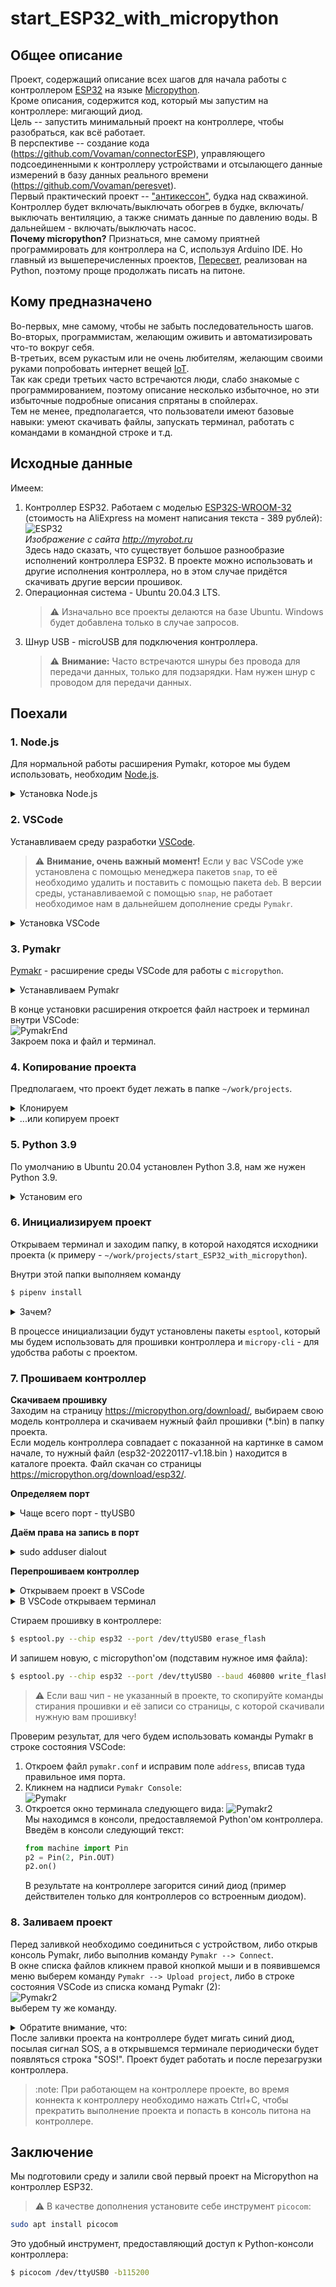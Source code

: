 # start_ESP32_with_micropython

## Общее описание
Проект, содержащий описание всех шагов для начала работы с контроллером [ESP32](https://www.espressif.com/en/products/socs/esp32) 
на языке [Micropython](https://micropython.org/).  
Кроме описания, содержится код, который мы запустим на контроллере: мигающий диод.  
Цель -- запустить минимальный проект на контроллере, чтобы разобраться, как всё работает.  
В перспективе -- создание кода (https://github.com/Vovaman/connectorESP), управляющего подсоединенными к контроллеру устройствами и отсылающего
данные измерений в базу данных реального времени (https://github.com/Vovaman/peresvet).  
Первый практический проект -- ["антикессон"](https://github.com/Vovaman/wellCabin), будка над скважиной.  
Контроллер будет включать/выключать обогрев в будке, включать/выключать вентиляцию, а также снимать данные по давлению воды. В дальнейшем - включать/выключать насос.  
**Почему micropython?** Признаться, мне самому приятней программировать для контроллера на C, используя Arduino IDE. Но главный из вышеперечисленных проектов, [Пересвет](https://github.com/Vovaman/peresvet), реализован на Python, поэтому проще продолжать писать на питоне.

## Кому предназначено
Во-первых, мне самому, чтобы не забыть последовательность шагов.  
Во-вторых, программистам, желающим оживить и автоматизировать что-то вокруг себя.  
В-третьих, всем рукастым или не очень любителям, желающим своими руками попробовать интернет вещей [IoT](https://ru.wikipedia.org/wiki/%D0%98%D0%BD%D1%82%D0%B5%D1%80%D0%BD%D0%B5%D1%82_%D0%B2%D0%B5%D1%89%D0%B5%D0%B9).  
Так как среди третьих часто встречаются люди, слабо знакомые с программированием, поэтому описание несколько избыточное, но эти избыточные 
подробные описания спрятаны в спойлерах.  
Тем не менее, предполагается, что пользователи имеют базовые навыки: умеют скачивать файлы, запускать терминал, 
работать с командами в командной строке и т.д.

## Исходные данные
Имеем:  

1. Контроллер ESP32.
   Работаем с моделью [ESP32S-WROOM-32](https://aliexpress.ru/item/1005002611857804.html?item_id=1005002611857804&sku_id=12000021386518349&spm=a2g2w.productlist.0.0.28c767f2tgjXEB) (стоимость на AliExpress на момент написания текста - 389 рублей):
   ![ESP32](/img/ESP.png)  
   *Изображение с сайта http://myrobot.ru*  
   Здесь надо сказать, что существует большое разнообразие исполнений контроллера ESP32. В проекте можно использовать и другие исполнения контроллера, но в этом случае придётся скачивать другие версии прошивок.
2. Операционная система - Ubuntu 20.04.3 LTS.  
   > :warning: Изначально все проекты делаются на базе Ubuntu. Windows будет добавлена только в случае запросов. 
3. Шнур USB - microUSB для подключения контроллера.  
   > :warning: **Внимание:** Часто встречаются шнуры без провода для передачи данных, только для подзарядки. Нам нужен шнур с проводом для передачи данных.

## Поехали

### 1. Node.js
Для нормальной работы расширения Pymakr, которое мы будем использовать, необходим [Node.js](https://nodejs.org/ru/).  
<details>
   <summary>Установка Node.js</summary>

   Открываем терминал и выполняем команду:  
   ```bash
   $ sudo snap install --classic node
   ```
   Проверим результат установки:
   ```bash
   $ node --version
   ```
   Команда выведет текущую версию `nodejs`.

</details>

### 2. VSCode
Устанавливаем среду разработки [VSCode](https://code.visualstudio.com/).  
> :warning: **Внимание, очень важный момент!** Если у вас VSCode уже установлена с помощью менеджера пакетов `snap`, то её необходимо удалить и поставить с помощью пакета `deb`. В версии среды, устанавливаемой с помощью `snap`, не работает необходимое нам в дальнейшем дополнение среды `Pymakr`.

<details>
   <summary>Установка VSCode</summary>
   
   1. Открываем в браузере ссылку https://code.visualstudio.com/. На открывшейся странице нажимаем кнопку `deb`:  
      ![VSpage](/img/vs0.png)         
   2. Запускаем терминал. Переходим в каталог, в который был скачан пакет (на текущий момент - `code_1.63.2-1639562499_amd64.deb`) и выполняем команду:  
      ```bash
      sudo dpkg -i code_163.2-1639562499_amd64.deb
      ```      

</details>

### 3. Pymakr
[Pymakr](https://pycom.io/products/supported-networks/pymakr/) - расширение среды VSCode для работы с `micropython`.  

<details>
   <summary>Устанавливаем Pymakr</summary>

   Для его установки нажимаем в VSCode кнопку `Расширения`(`Extentions`):  
   ![Extentions](/img/vs1.png)  
   В появившемся окне поиска расширений введём текст `Pymakr`, затем выберем найденное расширение и в окне его свойств нажмём кнопку `install`:  
   ![Pymakr](/img/vs2.png)  

</details>

В конце установки расширения откроется файл настроек и терминал внутри VSCode:  
![PymakrEnd](/img/vs3.png)  
Закроем пока и файл и терминал.

### 4. Копирование проекта
Предполагаем, что проект будет лежать в папке `~/work/projects`. 

<details>
   <summary>Клонируем</summary>

   Лучше всего, если вы заведёте свой аккаунт на сайте [github.com](https://github.com) и клонируете проект.  
   Для этого вам потребуется установить `git` - инструмент работы с хранилищами исходного кода.
   ```bash
   $ sudo apt install git
   ```
   После этого клонируем проект в вышеупомянутую папку:  
   ```bash
   $ cd ~/work/projects
   $ git clone git@github.com:Vovaman/start_ESP32_with_micropython.git
   ```     

</details>

<details>
   <summary>...или копируем проект</summary>

   Другой вариант - скачать архив с исходными кодами проекта: заходим в веб-браузере по ссылке
   `https://github.com/Vovaman/start_ESP32_with_micropython/archive/refs/heads/master.zip`.  
   Появится диалог запроса на сохранение файла. Скачайте архив и переместите его в папку `~/work/projects`.
   Разархивируйте полученный архив.

</details>

### 5. Python 3.9
По умолчанию в Ubuntu 20.04 установлен Python 3.8, нам же нужен Python 3.9.  
<details>
   <summary>Установим его</summary>

   ...выполнив последовательно в терминале команды:  
   ```bash
   $ sudo apt update
   $ sudo apt install software-properties-common
   $ sudo add-apt-repository ppa:deadsnakes/ppa
   $ sudo apt install python3.9
   ```

</details>

### 6. Инициализируем проект
Открываем терминал и заходим папку, в которой находятся исходники проекта (к примеру - 
`~/work/projects/start_ESP32_with_micropython`).

Внутри этой папки выполняем команду 
```bash
$ pipenv install
```
<details>
   <summary>Зачем?</summary>

   Pipenv - инструмент, который позволяет создать для каждого проекта, расположенного в отдельной папке, свою python-среду, со своей версией Python'а, с необходимыми модулями. Таким образом, проекты изолируются друг от друга и от операционной системы, нет конфликта версий Python'а и модулей между проектами.

</details>

В процессе инициализации будут установлены пакеты `esptool`, который мы будем использовать для прошивки контроллера и `micropy-cli` - для удобства работы с проектом.

### 7. Прошиваем контроллер

**Скачиваем прошивку**  
Заходим на страницу https://micropython.org/download/, выбираем свою модель контроллера и скачиваем нужный файл прошивки (*.bin) в папку проекта.  
Если модель контроллера совпадает с показанной на картинке в самом начале, то нужный файл (esp32-20220117-v1.18.bin
) находится в каталоге проекта. Файл скачан со страницы https://micropython.org/download/esp32/.

**Определяем порт**
<details>
   <summary>Чаще всего порт - ttyUSB0</summary>

   Определим создаваемый при подключении контроллера порт. Для этого:  
   Зайдём в каталог `/dev` и выведем список устройств:
   ```bash
   $ cd /dev
   $ ls
   ``` 
   Соединим шнуром контроллер с USB-портом компьютера и опять посмотрим список устройств в том же каталоге `/dev`:
   ```bash
   $ ls
   ```
   Посмотрим, какая строка добавилась в списке по сравнению с первым случаем, это и будет нужное нам имя порта. Скорее всего, это будет `ttyUSB0`.

</details>

**Даём права на запись в порт**
<details>
   <summary>sudo adduser <user_name> dialout</summary>

   Чтобы иметь возможность прошить контроллер, пользователь, под которым мы работаем, должен иметь права на запись в определённый нами USB-COM порт.  
   Для этого выполним команду (вместо `<user_name>` подставьте имя вашего аккаунта в операционной системе):
   ```bash
   $ sudo adduser <user_name> dialout
   ```

</details>

**Перепрошиваем контроллер**
<details>
   <summary>Открываем проект в VSCode</summary>

   Запускаем VSCode, командой меню `Файл --> Открыть папку...` открываем папку с проектом: `~/work/projects/ESP32`.  
</details>

<details>
   <summary>В VSCode открываем терминал</summary>

   В VSCode выполняем команду меню `Терминал --> Создать терминал`.  
   Внизу откроется окно терминала, при этом автоматически инициализируется среда проекта.  
   Об инициализации среды будет говорить то, что перед приглашением командной строки будет имя проекта  скобках 
   (в моем случае - start_ESP32_with_micropython):  
   ![Env](/img/term01.png)   

</details>

Стираем прошивку в контроллере:
```bash
$ esptool.py --chip esp32 --port /dev/ttyUSB0 erase_flash
```
И запишем новую, с micropython'ом (подставим нужное имя файла):
```bash
$ esptool.py --chip esp32 --port /dev/ttyUSB0 --baud 460800 write_flash -z 0x1000 esp32-20220117-v1.18.bin
```
> :warning: Если ваш чип - не указанный в проекте, то скопируйте команды стирания прошивки и её записи со страницы, с которой скачивали нужную вам прошивку!

Проверим результат, для чего будем использовать команды Pymakr в строке состояния VSCode:  
1. Откроем файл `pymakr.conf` и исправим поле `address`, вписав туда правильное имя порта.
2. Кликнем на надписи `Pymakr Console`:  
   ![Pymakr](/img/pymakr.png)
3. Откроется окно терминала следующего вида:
   ![Pymakr2](/img/pymakr02.png)  
   Мы находимся в консоли, предоставляемой Python'ом контроллера.  
   Введём в консоли следующий текст: 
   ```python
   from machine import Pin
   p2 = Pin(2, Pin.OUT)
   p2.on()
   ```
   В результате на контроллере загорится синий диод (пример действителен только для контроллеров со встроенным диодом).

### 8. Заливаем проект
Перед заливкой необходимо соединиться с устройством, либо открыв консоль Pymakr, либо выполнив команду `Pymakr --> Connect`.  
В окне списка файлов кликнем правой кнопкой мыши и в появившемся меню выберем команду `Pymakr --> Upload project`, либо в строке состояния VSCode
из списка команд Pymakr (2):  
![Pymakr2](/img/pymakr02.png)  
выберем ту же команду.  
<details>
   <summary>Обратите внимание, что:</summary>

   в настройках проекта в файле `pymakr.conf` (ключ `sync_folder`) указано, 
   что исходные коды загружаемого в контроллер проекта находятся в каталоге `src`.  
   У проекта два главных файла:  
   1. boot.py, выполняемый при загрузке контроллера (аналог функции `void setup()`, если бы мы писали код на C)
   2. main.py, запускаемый после `boot.py`.  
   Файл `boot.py` может отсутствовать. 

</details>
После заливки проекта на контроллере будет мигать синий диод, посылая сигнал SOS, а в открывшемся терминале периодически будет появляться строка "SOS!".  
Проект будет работать и после перезагрузки контроллера.

> :note: При работающем на контроллере проекте, во время коннекта к контроллеру необходимо нажать Ctrl+C, чтобы прекратить выполнение проекта и попасть
  в консоль питона на контроллере.

## Заключение
Мы подготовили среду и залили свой первый проект на Micropython на контроллер ESP32.  

> :warning: В качестве дополнения установите себе инструмент `picocom`:
  ```bash
  sudo apt install picocom
  ```
  Это удобный инструмент, предоставляющий доступ к Python-консоли контроллера:  
  ```bash
  $ picocom /dev/ttyUSB0 -b115200
  ```